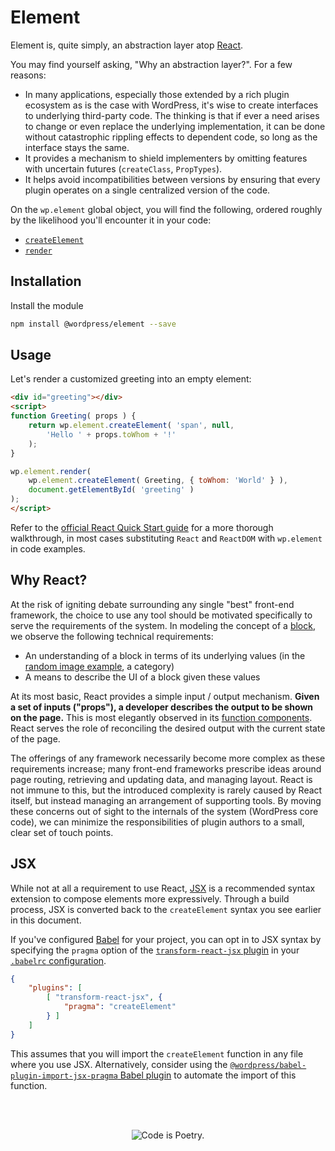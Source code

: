 # Element

Element is, quite simply, an abstraction layer atop [React](https://reactjs.org/).

You may find yourself asking, "Why an abstraction layer?". For a few reasons:

- In many applications, especially those extended by a rich plugin ecosystem as is the case with WordPress, it's wise to create interfaces to underlying third-party code. The thinking is that if ever a need arises to change or even replace the underlying implementation, it can be done without catastrophic rippling effects to dependent code, so long as the interface stays the same.
- It provides a mechanism to shield implementers by omitting features with uncertain futures (`createClass`, `PropTypes`).
- It helps avoid incompatibilities between versions by ensuring that every plugin operates on a single centralized version of the code.

On the `wp.element` global object, you will find the following, ordered roughly by the likelihood you'll encounter it in your code:

- [`createElement`](https://reactjs.org/docs/react-api.html#createelement)
- [`render`](https://reactjs.org/docs/react-dom.html#render)

## Installation

Install the module

```bash
npm install @wordpress/element --save
```

## Usage

Let's render a customized greeting into an empty element:

```html
<div id="greeting"></div>
<script>
function Greeting( props ) {
	return wp.element.createElement( 'span', null, 
		'Hello ' + props.toWhom + '!'
	);
}

wp.element.render(
	wp.element.createElement( Greeting, { toWhom: 'World' } ),
	document.getElementById( 'greeting' )
);
</script>
```

Refer to the [official React Quick Start guide](https://reactjs.org/docs/hello-world.html) for a more thorough walkthrough, in most cases substituting `React` and `ReactDOM` with `wp.element` in code examples.

## Why React?

At the risk of igniting debate surrounding any single "best" front-end framework, the choice to use any tool should be motivated specifically to serve the requirements of the system. In modeling the concept of a [block](../../blocks/README.md), we observe the following technical requirements:

- An understanding of a block in terms of its underlying values (in the [random image example](../blocks/README.md#example), a category)
- A means to describe the UI of a block given these values

At its most basic, React provides a simple input / output mechanism. __Given a set of inputs ("props"), a developer describes the output to be shown on the page.__ This is most elegantly observed in its [function components](https://reactjs.org/docs/components-and-props.html#functional-and-class-components). React serves the role of reconciling the desired output with the current state of the page.

The offerings of any framework necessarily become more complex as these requirements increase; many front-end frameworks prescribe ideas around page routing, retrieving and updating data, and managing layout. React is not immune to this, but the introduced complexity is rarely caused by React itself, but instead managing an arrangement of supporting tools. By moving these concerns out of sight to the internals of the system (WordPress core code), we can minimize the responsibilities of plugin authors to a small, clear set of touch points.

## JSX

While not at all a requirement to use React, [JSX](https://reactjs.org/docs/introducing-jsx.html) is a recommended syntax extension to compose elements more expressively. Through a build process, JSX is converted back to the `createElement` syntax you see earlier in this document.

If you've configured [Babel](http://babeljs.io/) for your project, you can opt in to JSX syntax by specifying the `pragma` option of the [`transform-react-jsx` plugin](https://www.npmjs.com/package/babel-plugin-transform-react-jsx) in your [`.babelrc` configuration](http://babeljs.io/docs/usage/babelrc/).

```json
{
	"plugins": [
		[ "transform-react-jsx", {
			"pragma": "createElement"
		} ]
	]
}
```

This assumes that you will import the `createElement` function in any file where you use JSX. Alternatively, consider using the [`@wordpress/babel-plugin-import-jsx-pragma` Babel plugin](https://www.npmjs.com/package/@wordpress/babel-plugin-import-jsx-pragma) to automate the import of this function.

<br/><br/><p align="center"><img src="https://s.w.org/style/images/codeispoetry.png?1" alt="Code is Poetry." /></p>

